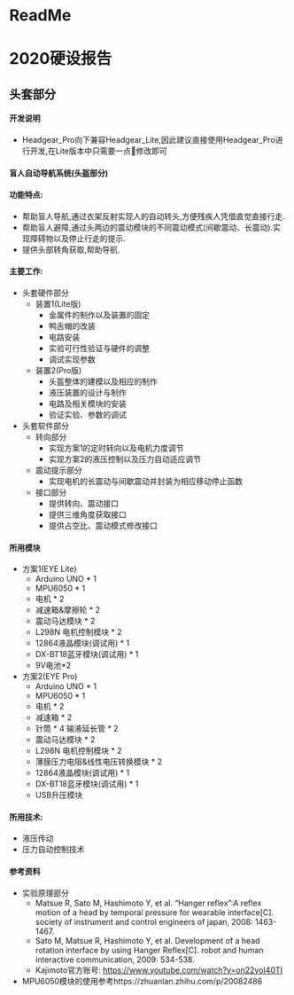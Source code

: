 # ReadMe

# 2020硬设报告

## 头套部分

#### 开发说明
* Headgear_Pro向下兼容Headgear_Lite,因此建议直接使用Headgear_Pro进行开发,在Lite版本中只需要一点修改即可

#### 盲人自动导航系统(头盔部分)
#### 功能特点:
  * 帮助盲人导航,通过衣架反射实现人的自动转头,方便残疾人凭借直觉直接行走.
  * 帮助盲人避障,通过头两边的震动模块的不同震动模式(间歇震动、长震动).实现障碍物以及停止行走的提示.
  * 提供头部转角获取,帮助导航.
#### 主要工作:
  * 头套硬件部分
    * 装置1(Lite版)
      * 金属件的制作以及装置的固定
      * 鸭舌帽的改装
      * 电路安装
      * 实验可行性验证与硬件的调整
      * 调试实现参数
    * 装置2(Pro版)
      * 头盔整体的建模以及相应的制作
      * 液压装置的设计与制作
      * 电路及相关模块的安装
      * 验证实验、参数的调试
  * 头套软件部分
    * 转向部分
      * 实现方案1的定时转向以及电机力度调节
      * 实现方案2的液压控制以及压力自动适应调节
    * 震动提示部分
      * 实现电机的长震动与间歇震动并封装为相应移动停止函数
    * 接口部分
      * 提供转向、震动接口
      * 提供三维角度获取接口
      * 提供占空比、震动模式修改接口

#### 所用模块
  * 方案1(EYE Lite)
    * Arduino UNO * 1
    * MPU6050 * 1
    * 电机 * 2
    * 减速箱&摩擦轮 * 2
    * 震动马达模块 * 2
    * L298N 电机控制模块 * 2
    * 12864液晶模块(调试用) * 1
    * DX-BT18蓝牙模块(调试用) * 1
    * 9V电池*2
  * 方案2(EYE Pro)
    * Arduino UNO * 1
    * MPU6050 * 1
    * 电机 * 2
    * 减速箱 * 2
    * 针筒 * 4 输液延长管 * 2
    * 震动马达模块 * 2
    * L298N 电机控制模块 * 2
    * 薄膜压力电阻&线性电压转换模块 * 2
    * 12864液晶模块(调试用) * 1
    * DX-BT18蓝牙模块(调试用) * 1
    * USB升压模块
#### 所用技术:
  * 液压传动
  * 压力自动控制技术
#### 参考资料
  * 实验原理部分
    * Matsue R, Sato M, Hashimoto Y, et al. “Hanger reflex”:A reflex motion of a head by temporal pressure for wearable interface[C]. society of instrument and control engineers of japan, 2008: 1463-1467.
    * Sato M, Matsue R, Hashimoto Y, et al. Development of a head rotation interface by using Hanger Reflex[C]. robot and human interactive communication, 2009: 534-538.
    * Kajimoto官方账号: https://www.youtube.com/watch?v=on22yoI40TI
  * MPU6050模块的使用参考https://zhuanlan.zhihu.com/p/20082486